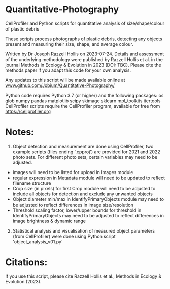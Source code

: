 # Quantitative-Photography
CellProfiler and Python scripts for quantitative analysis of size/shape/colour of plastic debris

These scripts process photographs of plastic debris, detecting any objects present and measuring their size, shape, and average colour.

Written by Dr Joseph Razzell Hollis on 2023-07-24. Details and assessment of the underlying methodology were published by Razzell Hollis et al. in the journal Methods in Ecology & Evolution in 2023 (DOI: TBC). Please cite the methods paper if you adapt this code for your own analysis.

Any updates to this script will be made available online at www.github.com/Jobium/Quantitative-Photography/

Python code requires Python 3.7 (or higher) and the following packages: os glob numpy pandas matplotlib scipy skimage sklearn mpl_toolkits itertools
CellProfiler scripts require the CellProfiler program, available for free from https://cellprofiler.org 

# Notes:
1) Object detection and measurement are done using CellProfiler, two example scripts (files ending '.cpproj') are provided for 2021 and 2022 photo sets. For different photo sets, certain variables may need to be adjusted.
 - images will need to be listed for upload in Images module
 - regular expression in Metadata module will need to be updated to reflect filename structure
 -  Crop size (in pixels) for first Crop module will need to be adjusted to include all objects for detection and exclude any unwanted objects
 -  Object diameter min/max in IdentifyPrimaryObjects module may need to be adjusted to reflect differences in image size/resolution
 -  Threshold scaling factor, lower/upper bounds for threshold in IdentifyPrimaryObjects may need to be adjusted to reflect differences in image brightness & dynamic range
2) Statistical analysis and visualisation of measured object parameters (from CellProfiler) were done using Python script 'object_analysis_v01.py'

# Citations:
If you use this script, please cite Razzell Hollis et al., Methods in Ecology & Evolution (2023).
